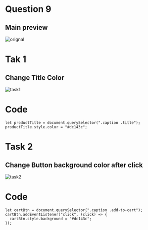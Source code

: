 # Question 9
## Main preview
![orignal](https://user-images.githubusercontent.com/97457589/216294558-e6616761-10b9-47be-87c6-d7ee86f8b913.png)

# Tak 1
## Change Title Color
![task1](https://user-images.githubusercontent.com/97457589/216294714-209fa64f-0a48-40a1-8f16-8744388f9341.png)

# Code
```
let productTitle = document.querySelector(".caption .title");
productTitle.style.color = "#dc143c";

```

# Task 2
## Change Button background color after click
![task2](https://user-images.githubusercontent.com/97457589/216294974-3263c183-11a0-4e64-b564-0ae270379175.png)

# Code
```
let cartBtn = document.querySelector(".caption .add-to-cart");
cartBtn.addEventListener("click", (click) => {
  cartBtn.style.background = "#dc143c";
});

```

